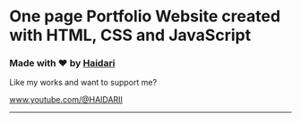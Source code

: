 
# One page Portfolio Website created with HTML, CSS and JavaScript

### Made with ❤️ by [Haidari](https://instagram.com/arman_haidarii?igshid=OGQ5ZDc2ODk2ZA==)

Like my works and want to support me?

www.youtube.com/@HAIDARII

---

  


